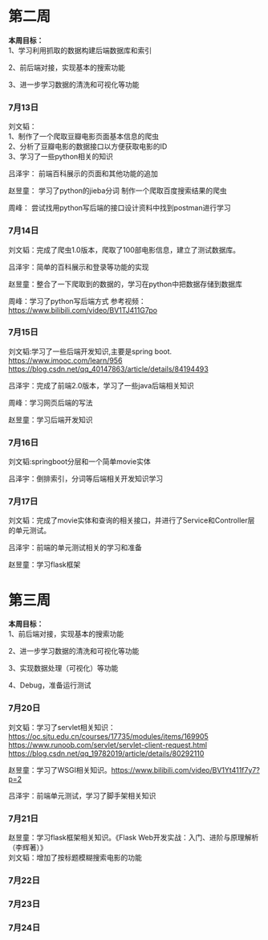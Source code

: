 # __第二周__
**本周目标：**  
1、学习利用抓取的数据构建后端数据库和索引

2、前后端对接，实现基本的搜索功能

3、进一步学习数据的清洗和可视化等功能
### 7月13日  
刘文韬：  
1、制作了一个爬取豆瓣电影页面基本信息的爬虫  
2、分析了豆瓣电影的数据接口以方便获取电影的ID  
3、学习了一些python相关的知识

吕泽宇：
前端百科展示的页面和其他功能的追加

赵昱童：
学习了python的jieba分词
制作一个爬取百度搜索结果的爬虫

周峰：
尝试找用python写后端的接口设计资料中找到postman进行学习

### 7月14日
刘文韬：完成了爬虫1.0版本，爬取了100部电影信息，建立了测试数据库。

吕泽宇：简单的百科展示和登录等功能的实现

赵昱童：整合了一下爬取到的数据的，学习在python中把数据存储到数据库

周峰：学习了python写后端方式
参考视频：https://www.bilibili.com/video/BV1TJ411G7po
### 7月15日  
刘文韬:学习了一些后端开发知识,主要是spring boot. https://www.imooc.com/learn/956 https://blog.csdn.net/qq_40147863/article/details/84194493

吕泽宇：完成了前端2.0版本，学习了一些java后端相关知识

周峰：学习网页后端的写法

赵昱童：学习后端开发知识
### 7月16日  
刘文韬:springboot分层和一个简单movie实体

吕泽宇：倒排索引，分词等后端相关开发知识学习
### 7月17日
刘文韬：完成了movie实体和查询的相关接口，并进行了Service和Controller层的单元测试。

吕泽宇：前端的单元测试相关的学习和准备

赵昱童：学习flask框架


# __第三周__
**本周目标：**  
1、前后端对接，实现基本的搜索功能  

2、进一步学习数据的清洗和可视化等功能  

3、实现数据处理（可视化）等功能

4、Debug，准备运行测试  
### 7月20日  
刘文韬：学习了servlet相关知识：
https://oc.sjtu.edu.cn/courses/17735/modules/items/169905
https://www.runoob.com/servlet/servlet-client-request.html
https://blog.csdn.net/qq_19782019/article/details/80292110

赵昱童：学习了WSGI相关知识。https://www.bilibili.com/video/BV1Yt411f7y7?p=2

吕泽宇：前端单元测试，学习了脚手架相关知识
### 7月21日

赵昱童：学习flask框架相关知识。《Flask Web开发实战：入门、进阶与原理解析（李辉著）》  
刘文韬：增加了按标题模糊搜索电影的功能
### 7月22日  
### 7月23日  
### 7月24日  

